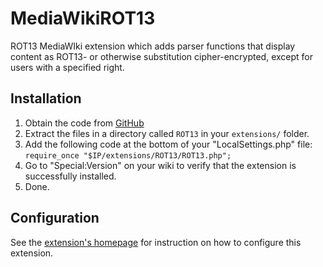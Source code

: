 MediaWikiROT13
==============

ROT13 MediaWIki extension which adds parser functions that display content as ROT13- or otherwise substitution cipher-encrypted, except for users with a specified right.

## Installation
1. Obtain the code from [GitHub](https://github.com/inclumedia/ROT13)
2. Extract the files in a directory called ``ROT13`` in your ``extensions/`` folder.
3. Add the following code at the bottom of your "LocalSettings.php" file: ``require_once "$IP/extensions/ROT13/ROT13.php";``
4. Go to "Special:Version" on your wiki to verify that the extension is successfully installed.
5. Done.

## Configuration
See the [extension's homepage](https://www.mediawiki.org/wiki/Extension:ROT13) for instruction on how to configure this extension.
